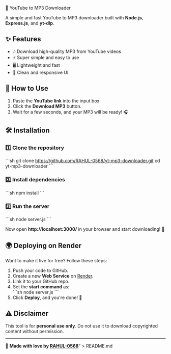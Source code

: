 🎵 YouTube to MP3 Downloader

A simple and fast YouTube to MP3 downloader built with **Node.js**, **Express.js**, and **yt-dlp**.

## ✨ Features
- 🎶 Download high-quality MP3 from YouTube videos  
- ⚡ Super simple and easy to use  
- 🖥️ Lightweight and fast  
- 🎨 Clean and responsive UI  

## 📌 How to Use
1. Paste the **YouTube link** into the input box.  
2. Click the **Download MP3** button.  
3. Wait for a few seconds, and your MP3 will be ready! 🎧  

## 🛠 Installation

### 1️⃣ Clone the repository  
\`\`\`sh
git clone https://github.com/RAHUL-0568/yt-mp3-downloader.git
cd yt-mp3-downloader
\`\`\`

### 2️⃣ Install dependencies  
\`\`\`sh
npm install
\`\`\`

### 3️⃣ Run the server  
\`\`\`sh
node server.js
\`\`\`

Now open **http://localhost:3000/** in your browser and start downloading! 🚀  

## 🌍 Deploying on Render  
Want to make it live for free? Follow these steps:  
1. Push your code to GitHub.  
2. Create a new **Web Service** on [Render](https://render.com/).  
3. Link it to your GitHub repo.  
4. Set the **start command** as:  
   \`\`\`sh
   node server.js
   \`\`\`
5. Click **Deploy**, and you're done! 🎉  

## ⚠️ Disclaimer  
This tool is for **personal use only**. Do not use it to download copyrighted content without permission.  

---

💙 **Made with love by [RAHUL-0568](https://github.com/RAHUL-0568)**" > README.md
